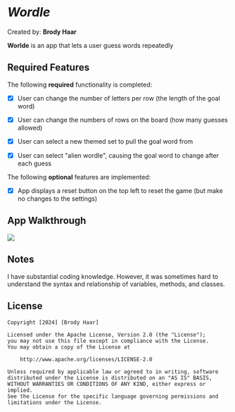 # *Wordle*

Created by: **Brody Haar**

**Worlde** is an app that lets a user guess words repeatedly

## Required Features

The following **required** functionality is completed:

- [x] User can change the number of letters per row (the length of the goal word)
- [x] User can change the numbers of rows on the board (how many guesses allowed)
- [x] User can select a new themed set to pull the goal word from
- [x] User can select "alien wordle", causing the goal word to change after each guess


The following **optional** features are implemented:

- [x] App displays a reset button on the top left to reset the game (but make no changes to the settings)

## App Walkthrough

<div>
    <a href="https://www.loom.com/share/821e1660386840d791229e5dac5b533a">
    </a>
    <a href="https://www.loom.com/share/821e1660386840d791229e5dac5b533a">
      <img style="max-width:300px;" src="https://cdn.loom.com/sessions/thumbnails/821e1660386840d791229e5dac5b533a-with-play.gif">
    </a>
  </div>

## Notes

I have substantial coding knowledge. However, it was sometimes hard to understand the syntax and relationship of variables, methods, and classes.

## License

    Copyright [2024] [Brody Haar]

    Licensed under the Apache License, Version 2.0 (the "License");
    you may not use this file except in compliance with the License.
    You may obtain a copy of the License at

        http://www.apache.org/licenses/LICENSE-2.0

    Unless required by applicable law or agreed to in writing, software
    distributed under the License is distributed on an "AS IS" BASIS,
    WITHOUT WARRANTIES OR CONDITIONS OF ANY KIND, either express or implied.
    See the License for the specific language governing permissions and
    limitations under the License.
